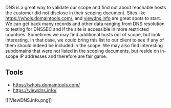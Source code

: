 DNS is a great way to validate our scope and find out about reachable hosts the customer did not disclose in their scoping document. Sites like https://whois.domaintools.com/, and [viewdns.info](https://viewdns.info/) are great spots to start. We can get back many records and other data ranging from DNS resolution to testing for DNSSEC and if the site is accessible in more restricted countries. Sometimes we may find additional hosts out of scope, but look interesting. In that case, we could bring this list to our client to see if any of them should indeed be included in the scope. We may also find interesting subdomains that were not listed in the scoping documents, but reside on in-scope IP addresses and therefore are fair game.

## Tools
- https://whois.domaintools.com/
- https://viewdns.info/

![[ViewDNS.info.png]]